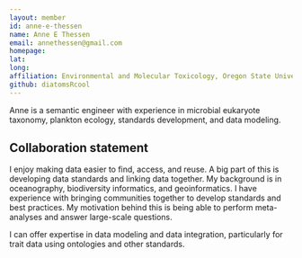 ```yaml
---
layout: member
id: anne-e-thessen
name: Anne E Thessen
email: annethessen@gmail.com
homepage: 
lat: 
long: 
affiliation: Environmental and Molecular Toxicology, Oregon State University, Corvallis, OR, USA 
github: diatomsRcool
---
```


Anne is a semantic engineer with experience in microbial eukaryote taxonomy, plankton ecology, standards development, and data modeling.

## Collaboration statement
I enjoy making data easier to find, access, and reuse. A big part of this is developing data standards and linking data together. My background is in oceanography, biodiversity informatics, and geoinformatics. I have experience with bringing communities together to develop standards and best practices. My motivation behind this is being able to perform meta-analyses and answer large-scale questions.

I can offer expertise in data modeling and data integration, particularly for trait data using ontologies and other standards. 
